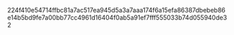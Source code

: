 224f410e54714ffbc81a7ac517ea945d5a3a7aaa174f6a15efa86387dbebeb86e14b5bd9fe7a00bb77cc4961d16404f0ab5a91ef7fff555033b74d055940de32
